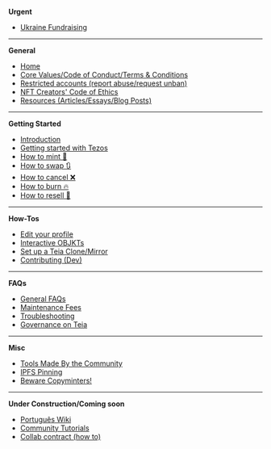 **Urgent**
* [Ukraine Fundraising](Ukranian-Fundraising)
---
**General**
* [Home](https://github.com/teia-community/teia-docs/wiki)
* [Core Values/Code of Conduct/Terms & Conditions](https://github.com/teia-community/teia-docs/wiki/Core-Values-Code-of-Conduct-Terms-and-Conditions)
* [Restricted accounts (report abuse/request unban)](https://github.com/teia-community/teia-docs/wiki/Core-Values-Code-of-Conduct-Terms-and-Conditions#3-terms-and-conditions---account-restrictions)
* [NFT Creators' Code of Ethics](https://github.com/teia-community/teia-docs/wiki/NFT-Creators-Code-of-Ethics)
* [Resources (Articles/Essays/Blog Posts)](https://github.com/teia-community/teia-docs/wiki/Resources-(Articles-Essays-Blogposts))

---
**Getting Started**
* [Introduction](https://github.com/teia-community/teia-docs/wiki/Introduction)
* [Getting started with Tezos](https://github.com/teia-community/teia-docs/wiki/Getting-Started-with-Tezos)
* [How to mint 🌿](https://github.com/teia-community/teia-docs/wiki/How-to-mint-🌿)
* [How to swap 🔃](https://github.com/teia-community/teia-docs/wiki/How-to-swap-🔃)
* [How to cancel ❌](https://github.com/teia-community/teia-docs/wiki/How-to-cancel-❌)
* [How to burn 🔥](https://github.com/teia-community/teia-docs/wiki/How-to-burn-🔥)
* [How to resell 🏪](https://github.com/teia-community/teia-docs/wiki/How-to-resell-🏪)

---
**How-Tos**
* [Edit your profile](https://github.com/teia-community/teia-docs/wiki/Edit-your-profile)
* [Interactive OBJKTs](https://github.com/teia-community/teia-docs/wiki/Interactive-OBJKTs)
* [Set up a Teia Clone/Mirror](https://github.com/teia-community/teia-docs/wiki/How-to-set-up-a-Teia-Mirror)
* [Contributing (Dev)](https://github.com/teia-community/teia-docs/wiki/Contributing-(Dev))

---
**FAQs**
* [General FAQs](https://github.com/teia-community/teia-docs/wiki/General-FAQs)
* [Maintenance Fees](https://github.com/teia-community/teia-docs/wiki/Maintenance-fees)
* [Troubleshooting](https://github.com/teia-community/teia-docs/wiki/Troubleshooting)
* [Governance on Teia](https://github.com/teia-community/teia-docs/wiki/Governance-on-Teia)

---
**Misc**
* [Tools Made By the Community](https://github.com/teia-community/teia-docs/wiki/Tools-made-by-the-community)
* [IPFS Pinning](https://github.com/teia-community/teia-docs/wiki/IPFS-pinning)
* [Beware Copyminters!](https://github.com/teia-community/teia-docs/wiki/Beware-copyminters!)

---
**Under Construction/Coming soon**
* [Português Wiki](https://github.com/teia-community/teia-docs/wiki/Home-pt-BR)
* [Community Tutorials](https://github.com/teia-community/teia-docs/wiki/Community-tutorials)
* [Collab contract (how to)](https://github.com/teia-community/teia-docs/wiki/Collab-contract-(coming-soon))
